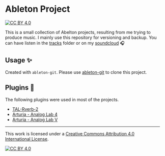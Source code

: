 # Ableton Project
[![CC BY 4.0][cc-by-shield]][cc-by]

This is a small collection of Abelton projects, resulting from me trying to produce music. 
I mainly use this repository for versioning and backup.
You can have listen in the [tracks](https://github.com/EduardvonBriesen/Ableton-Project/tree/main/Tracks) folder or on my [soundcloud](https://soundcloud.com/eduard-von-briesen)	 :headphones:

## Usage :sparkles:
Created with `ableton-git`. Please use [ableton-git](https://github.com/clintburgos/ableton-git) to clone this project.

## Plugins :electric_plug:
The following plugins were used in most of the projects.
- [TAL-Rverb-2](https://tal-software.com/products/tal-reverb)
- [Arturia - Analog Lab 4](https://www.arturia.com/products/analoglab/resources)
- [Arturia - Analog Lab V](https://www.arturia.com/products/analog-classics/analoglab-v/overview)

---

This work is licensed under a
[Creative Commons Attribution 4.0 International License][cc-by].

[![CC BY 4.0][cc-by-image]][cc-by]

[cc-by]: http://creativecommons.org/licenses/by/4.0/
[cc-by-image]: https://i.creativecommons.org/l/by/4.0/88x31.png
[cc-by-shield]: https://img.shields.io/badge/License-CC%20BY%204.0-lightgrey.svg
